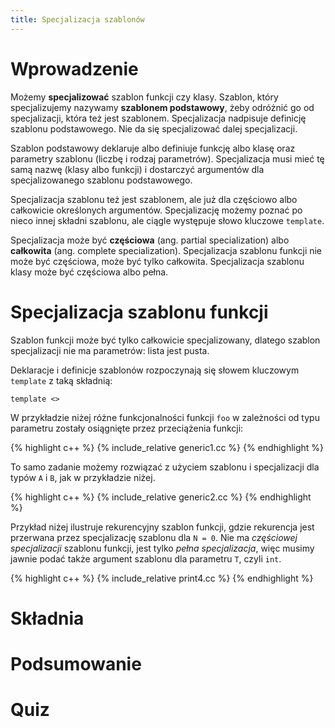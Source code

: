 ```yaml
---
title: Specjalizacja szablonów
---
```


Wprowadzenie
============

Możemy **specjalizować** szablon funkcji czy klasy.  Szablon, który
specjalizujemy nazywamy **szablonem podstawowy**, żeby odróżnić go od
specjalizacji, która też jest szablonem.  Specjalizacja nadpisuje
definicję szablonu podstawowego.  Nie da się specjalizować dalej
specjalizacji.

Szablon podstawowy deklaruje albo definiuje funkcję albo klasę oraz
parametry szablonu (liczbę i rodzaj parametrów).  Specjalizacja musi
mieć tę samą nazwę (klasy albo funkcji) i dostarczyć argumentów dla
specjalizowanego szablonu podstawowego.

Specjalizacja szablonu też jest szablonem, ale już dla częściowo albo
całkowicie określonych argumentów.  Specjalizację możemy poznać po
nieco innej składni szablonu, ale ciągle występuje słowo kluczowe
`template`.

Specjalizacja może być **częściowa** (ang. partial specialization)
albo **całkowita** (ang. complete specialization).  Specjalizacja
szablonu funkcji nie może być częściowa, może być tylko całkowita.
Specjalizacja szablonu klasy może być częściowa albo pełna.

# Specjalizacja szablonu funkcji

Szablon funkcji może być tylko całkowicie specjalizowany, dlatego
szablon specjalizacji nie ma parametrów: lista jest pusta.

Deklaracje i definicje szablonów rozpoczynają się słowem kluczowym
`template` z taką składnią:

```
template <>
```


W przykładzie niżej różne funkcjonalności funkcji `foo` w zależności
od typu parametru zostały osiągnięte przez przeciążenia funkcji:

{% highlight c++ %}
{% include_relative generic1.cc %}
{% endhighlight %}

To samo zadanie możemy rozwiązać z użyciem szablonu i specjalizacji
dla typów `A` i `B`, jak w przykładzie niżej.  

{% highlight c++ %}
{% include_relative generic2.cc %}
{% endhighlight %}

Przykład niżej ilustruje rekurencyjny szablon funkcji, gdzie
rekurencja jest przerwana przez specjalizację szablonu dla `N = 0`.
Nie ma *częściowej specjalizacji* szablonu funkcji, jest tylko *pełna
specjalizacja*, więc musimy jawnie podać także argument szablonu dla
parametru `T`, czyli `int`.

{% highlight c++ %}
{% include_relative print4.cc %}
{% endhighlight %}

# Składnia

# Podsumowanie

# Quiz

<!-- LocalWords: lvalue lvalues rvalue -->
